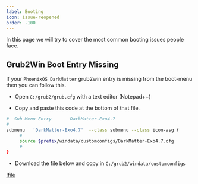 ```yaml
---
label: Booting
icon: issue-reopened
order: -100
---
```


In this page we will try to cover the most common booting issues people face.

## Grub2Win Boot Entry Missing

If your `PhoenixOS DarkMatter` grub2win entry is missing from the boot-menu then you can follow this.

- Open `C:/grub2/grub.cfg` with a text editor (Notepad++)

- Copy and paste this code at the bottom of that file.

```bash
#  Sub Menu Entry       DarkMatter-Exo4.7
#
submenu   'DarkMatter-Exo4.7'  --class submenu --class icon-asg {
     #
     source $prefix/windata/customconfigs/DarkMatter-Exo4.7.cfg
     #
}
```

- Download the file below and copy in `C:/grub2/windata/customconfigs`

[!file](DarkMatter-Exo4.7.cfg)
